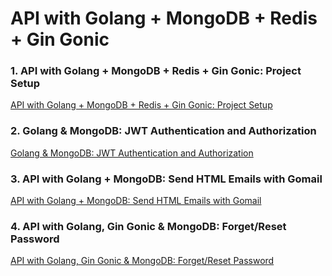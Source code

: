 # API with Golang + MongoDB + Redis + Gin Gonic

### 1. API with Golang + MongoDB + Redis + Gin Gonic: Project Setup

[API with Golang + MongoDB + Redis + Gin Gonic: Project Setup](https://codevoweb.com/api-golang-mongodb-gin-gonic-project-setup)

### 2. Golang & MongoDB: JWT Authentication and Authorization

[Golang & MongoDB: JWT Authentication and Authorization](https://codevoweb.com/golang-mongodb-jwt-authentication-authorization)

### 3. API with Golang + MongoDB: Send HTML Emails with Gomail

[API with Golang + MongoDB: Send HTML Emails with Gomail](https://codevoweb.com/api-golang-mongodb-send-html-emails-gomail)

### 4. API with Golang, Gin Gonic & MongoDB: Forget/Reset Password

[API with Golang, Gin Gonic & MongoDB: Forget/Reset Password](https://codevoweb.com/api-golang-gin-gonic-mongodb-forget-reset-password)

